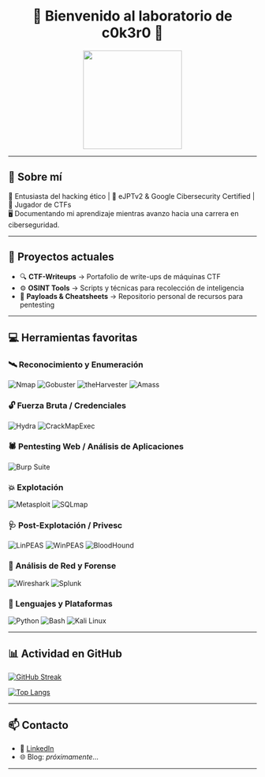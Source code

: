<h1 align="center">👾 Bienvenido al laboratorio de c0k3r0 👾</h1>

<p align="center">
  <img src="https://raw.githubusercontent.com/rahulbanerjee26/githubProfileReadmeGenerator/main/gifs/code.gif" width="200">
</p>

---

## 🧠 Sobre mí

🎩 Entusiasta del hacking ético | 🧠 eJPTv2 & Google Cibersecurity Certified | 🔐 Jugador de CTFs  
🖥️ Documentando mi aprendizaje mientras avanzo hacia una carrera en ciberseguridad.

---

## 🧪 Proyectos actuales

- 🔍 **CTF-Writeups** → Portafolio de write-ups de máquinas CTF  
- ⚙️ **OSINT Tools** → Scripts y técnicas para recolección de inteligencia  
- 📁 **Payloads & Cheatsheets** → Repositorio personal de recursos para pentesting

---

## 💻 Herramientas favoritas

### 🛰️ Reconocimiento y Enumeración
![Nmap](https://img.shields.io/badge/-Nmap-grey)
![Gobuster](https://img.shields.io/badge/-Gobuster-yellow)
![theHarvester](https://img.shields.io/badge/-theHarvester-lightgrey)
![Amass](https://img.shields.io/badge/-Amass-darkgreen)

### 🔓 Fuerza Bruta / Credenciales
![Hydra](https://img.shields.io/badge/-Hydra-black)
![CrackMapExec](https://img.shields.io/badge/-CME-darkred)

### 🕷️ Pentesting Web / Análisis de Aplicaciones
![Burp Suite](https://img.shields.io/badge/-Burp%20Suite-orange)

### 💥 Explotación
![Metasploit](https://img.shields.io/badge/-Metasploit-red)
![SQLmap](https://img.shields.io/badge/-SQLmap-yellow)

### 🩺 Post-Explotación / Privesc
![LinPEAS](https://img.shields.io/badge/-LinPEAS-green)
![WinPEAS](https://img.shields.io/badge/-WinPEAS-blue)
![BloodHound](https://img.shields.io/badge/-BloodHound-darkblue)

### 📡 Análisis de Red y Forense
![Wireshark](https://img.shields.io/badge/-Wireshark-blue)
![Splunk](https://img.shields.io/badge/-Splunk-black)

### 🐍 Lenguajes y Plataformas
![Python](https://img.shields.io/badge/-Python-black?logo=python)
![Bash](https://img.shields.io/badge/-Bash-darkgreen)
![Kali Linux](https://img.shields.io/badge/-Kali%20Linux-blue?logo=linux)


---

## 📊 Actividad en GitHub

[![GitHub Streak](https://streak-stats.demolab.com?user=c0k3r0&theme=dark&hide_border=true)](https://git.io/streak-stats)

[![Top Langs](https://github-readme-stats.vercel.app/api/top-langs/?username=c0k3r0&layout=compact&theme=tokyonight)](https://github.com/anuraghazra/github-readme-stats)

---

## 📫 Contacto

- 🔗 [LinkedIn](https://linkedin.com/in/jorge-ruiz-ojosnegros-b5b2922b7)  
- 🌐 Blog: *próximamente...*

---
